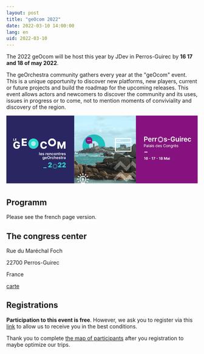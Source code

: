 ```yaml
---
layout: post
title: "geOcom 2022"
date: 2022-03-10 14:00:00
lang: en
uid: 2022-03-10
---
```


The 2022 geOcom will be host this year by JDev in Perros-Guirec by **16 17 and 18 of may 2022**.

The geOrchestra community gathers every year at the "geOcom" event. This is a unique opportunity to discover new platforms, new players, current or future projects and build the roadmap for the upcoming releases. This event allows actors and newcomers to discover the community and its uses, issues in progress or to come, not to mention moments of conviviality and discovery of the region.

![affiche geOcom 2022](/public/geocom2022/geocom_2022_banniere_petite.png)

<!--more-->

## Programm

Please see the french page version.


## The congress center

Rue du Maréchal Foch

22700 Perros-Guirec

France

[carte](https://osm.org/go/erOU2wim?m=)


## Registrations

**Participation to this event is free**. However, we ask you to register via this [link](https://www.helloasso.com/associations/georchestra/evenements/geocom-2022) to allow us to receive you in the best conditions.

Thank you to complete [the map of participants](https://umap.openstreetmap.fr/fr/map/participants-geocom-2022_412235) after you registration to maybe optimize our trips.
